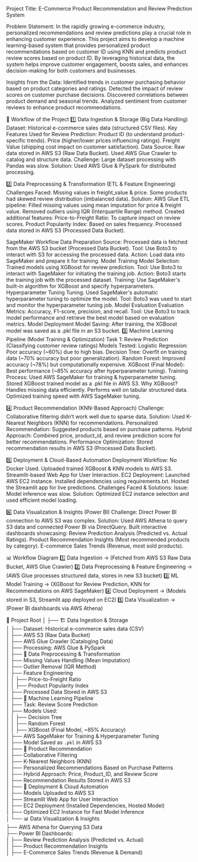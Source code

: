 Project Title: E-Commerce Product Recommendation and Review Prediction System

Problem Statement:
In the rapidly growing e-commerce industry, personalized recommendations and review predictions play a crucial role in enhancing customer experience. This project aims to develop a machine learning-based system that provides personalized product recommendations based on customer ID using KNN and predicts product review scores based on product ID. By leveraging historical data, the system helps improve customer engagement, boosts sales, and enhances decision-making for both customers and businesses.


Insights from the Data:
Identified trends in customer purchasing behavior based on product categories and ratings.
Detected the impact of review scores on customer purchase decisions.
Discovered correlations between product demand and seasonal trends.
Analyzed sentiment from customer reviews to enhance product recommendations.


📌 Workflow of the Project
1️⃣ Data Ingestion & Storage (Big Data Handling)
Dataset: Historical e-commerce sales data (structured CSV files).
Key Features Used for Review Prediction:
Product ID (to understand product-specific trends).
Price (higher/lower prices influencing ratings).
Freight Value (shipping cost impact on customer satisfaction).
Data Source:
Raw data stored in AWS S3 (Raw Data Bucket).
Used AWS Glue Crawler to catalog and structure data.
Challenge:
Large dataset processing with Pandas was slow.
Solution:
Used AWS Glue & PySpark for distributed processing.

2️⃣ Data Preprocessing & Transformation (ETL & Feature Engineering)
Challenges Faced:
Missing values in freight_value & price.
Some products had skewed review distribution (imbalanced data).
Solution:
AWS Glue ETL pipeline:
Filled missing values using mean imputation for price & freight value.
Removed outliers using IQR (Interquartile Range) method.
Created additional features:
Price-to-Freight Ratio: To capture impact on review scores.
Product Popularity Index: Based on sales frequency.
Processed data stored in AWS S3 (Processed Data Bucket).

SageMaker Workflow
Data Preparation
Source: Processed data is fetched from the AWS S3 bucket (Processed Data Bucket).
Tool: Use Boto3 to interact with S3 for accessing the processed data.
Action: Load data into SageMaker and prepare it for training.
Model Training
Model Selection: Trained models using XGBoost for review prediction.
Tool: Use Boto3 to interact with SageMaker for initiating the training job.
Action:
Boto3 starts the training job with the processed dataset.
Training: Use SageMaker's built-in algorithm for XGBoost and specify hyperparameters.
Hyperparameter Tuning
Tuning: Used SageMaker's automatic hyperparameter tuning to optimize the model.
Tool: Boto3 was used to start and monitor the hyperparameter tuning job.
Model Evaluation
Evaluation Metrics: Accuracy, F1-score, precision, and recall.
Tool: Use Boto3 to track model performance and retrieve the best model based on evaluation metrics.
Model Deployment
Model Saving: After training, the XGBoost model was saved as a .pkl file in an S3 bucket.
3️⃣ Machine Learning Pipeline (Model Training & Optimization)
Task 1: Review Prediction (Classifying customer review ratings)
Models Tested:
Logistic Regression: Poor accuracy (~60%) due to high bias.
Decision Tree: Overfit on training data (~70% accuracy but poor generalization).
Random Forest: Improved accuracy (~78%) but computationally expensive.
XGBoost (Final Model): Best performance (~85% accuracy after hyperparameter tuning).
Training Process:
Used AWS SageMaker for training & hyperparameter tuning.
Stored XGBoost trained model as a .pkl file in AWS S3.
Why XGBoost?
Handles missing data efficiently.
Performs well on tabular structured data.
Optimized training speed with AWS SageMaker tuning.

4️⃣ Product Recommendation (KNN-Based Approach)
Challenge:
Collaborative filtering didn’t work well due to sparse data.
Solution:
Used K-Nearest Neighbors (KNN) for recommendations.
Personalized Recommendation: Suggested products based on purchase patterns.
Hybrid Approach: Combined price, product_id, and review prediction score for better recommendations.
Performance Optimization:
Stored recommendation results in AWS S3 (Processed Data Bucket).

5️⃣ Deployment & Cloud-Based Automation
Deployment Workflow:
No Docker Used.
Uploaded trained XGBoost & KNN models to AWS S3.
Streamlit-based Web App for User Interaction.
EC2 Deployment:
Launched AWS EC2 instance.
Installed dependencies using requirements.txt.
Hosted the Streamlit app for live predictions.
Challenges Faced & Solutions:
Issue: Model inference was slow.
Solution: Optimized EC2 instance selection and used efficient model loading.

6️⃣ Data Visualization & Insights (Power BI)
Challenge:
Direct Power BI connection to AWS S3 was complex.
Solution:
Used AWS Athena to query S3 data and connected Power BI via DirectQuery.
Built interactive dashboards showcasing:
Review Prediction Analysis (Predicted vs. Actual Ratings).
Product Recommendation Insights (Most recommended products by category).
E-commerce Sales Trends (Revenue, most sold products).

📊 Workflow Diagram
1️⃣ Data Ingestion → (Fetched from AWS S3 Raw Data Bucket, AWS Glue Crawler)
2️⃣ Data Preprocessing & Feature Engineering → (AWS Glue processes structured data, stores in new S3 bucket)
3️⃣ ML Model Training → (XGBoost for Review Prediction, KNN for Recommendations on AWS SageMaker)
4️⃣ Cloud Deployment → (Models stored in S3, Streamlit app deployed on EC2)
5️⃣ Data Visualization → (Power BI dashboards via AWS Athena)


📂 Project Root
│
├── 🏗️ Data Ingestion & Storage  
│   ├── Dataset: Historical e-commerce sales data (CSV)  
│   ├── AWS S3 (Raw Data Bucket)  
│   ├── AWS Glue Crawler (Cataloging Data)  
│   ├── Processing: AWS Glue & PySpark  
│
├── 🔄 Data Preprocessing & Transformation  
│   ├── Missing Values Handling (Mean Imputation)  
│   ├── Outlier Removal (IQR Method)  
│   ├── Feature Engineering  
│   │   ├── Price-to-Freight Ratio  
│   │   ├── Product Popularity Index  
│   ├── Processed Data Stored in AWS S3  
│
├── 🤖 Machine Learning Pipeline  
│   ├── Task: Review Score Prediction  
│   ├── Models Used:  
│   │   ├── Decision Tree  
│   │   ├── Random Forest  
│   │   ├── XGBoost (Final Model, ~85% Accuracy)  
│   ├── AWS SageMaker for Training & Hyperparameter Tuning  
│   ├── Model Saved as `.pkl` in AWS S3  
│
├── 🛒 Product Recommendation  
│   ├── Collaborative Filtering  
│   ├── K-Nearest Neighbors (KNN)  
│   ├── Personalized Recommendations Based on Purchase Patterns  
│   ├── Hybrid Approach: Price, Product_ID, and Review Score  
│   ├── Recommendation Results Stored in AWS S3  
│
├── 🚀 Deployment & Cloud Automation  
│   ├── Models Uploaded to AWS S3  
│   ├── Streamlit Web App for User Interaction  
│   ├── EC2 Deployment (Installed Dependencies, Hosted Model)  
│   ├── Optimized EC2 Instance for Fast Model Inference  
│
└── 📊 Data Visualization & Insights  
    ├── AWS Athena for Querying S3 Data  
    ├── Power BI Dashboards:  
    │   ├── Review Prediction Analysis (Predicted vs. Actual)  
    │   ├── Product Recommendation Insights  
    │   ├── E-Commerce Sales Trends (Revenue & Demand)  

